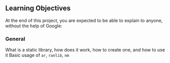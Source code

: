 ## Learning Objectives
At the end of this project, you are expected to be able to explain to anyone, without the help of Google:

### General
What is a static library, how does it work, how to create one, and how to use it
Basic usage of `ar`, `ranlib`, `nm`
